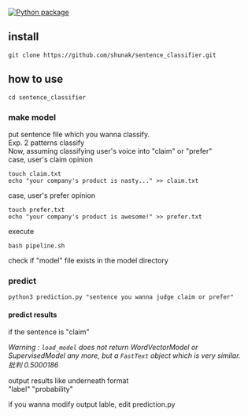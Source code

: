 [![Python package](https://github.com/shunak/sentence_classifier/workflows/Python%20package/badge.svg?branch=master)](https://github.com/shunak/sentence_classifier/actions)
## install
```
git clone https://github.com/shunak/sentence_classifier.git
```
## how to use
```
cd sentence_classifier
```
### make model
put sentence file which you wanna classify.<br>
Exp. 2 patterns classify<br>
Now, assuming classifying user's voice into "claim" or "prefer"<br>
case, user's claim opinion <br>
```
touch claim.txt
echo "your company's product is nasty..." >> claim.txt
```
case, user's prefer opinion
```
touch prefer.txt
echo "your company's product is awesome!" >> prefer.txt
```
execute
```
bash pipeline.sh
```
check if "model" file exists in the model directory

### predict
```
python3 prediction.py "sentence you wanna judge claim or prefer"
```
#### predict results
if the sentence is "claim"<br>

_Warning : `load_model` does not return WordVectorModel or SupervisedModel any more, but a `FastText` object which is very similar.<br>
批判 0.5000186_<br>

output results like underneath format<br>
"label" "probability"

if you wanna modify output lable, edit prediction.py

